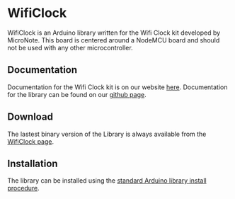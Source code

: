 # WifiClock
WifiClock is an Arduino library written for the Wifi Clock kit developed by MicroNote. This board is centered around a NodeMCU board and should not be used with any other microcontroller.

## Documentation
Documentation for the Wifi Clock kit is on our website [here](https://micronote.tech/wificlock_product/index.html). Documentation for the library can be found on our [github page](https://github.com/MicroNotebook/wifi_clock/tree/master/arduino).

## Download
The lastest binary version of the Library is always available from the 
[WifiClock page](https://github.com/MicroNotebook/wifi_clock/tree/master/arduino).

## Installation
The library can be installed using the [standard Arduino library install procedure](http://arduino.cc/en/Guide/Libraries#.UwxndHX5PtY).